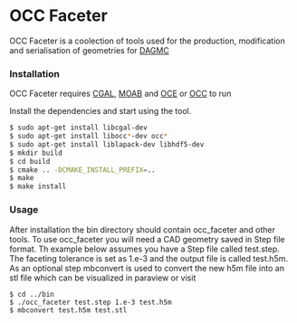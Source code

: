 # OCC Faceter

OCC Faceter is a coolection of tools used for the production, modification and serialisation of geometries for [DAGMC](https://svalinn.github.io/DAGMC/)


### Installation

OCC Faceter requires [CGAL](https://cgal.org/), [MOAB](https://press3.mcs.anl.gov/sigma/moab-library/) and [OCE](https://github.com/tpaviot/oce) or [OCC](https://www.opencascade.com) to run

Install the dependencies and start using the tool.

```sh
$ sudo apt-get install libcgal-dev
$ sudo apt-get install libocc*-dev occ*
$ sudo apt-get install liblapack-dev libhdf5-dev
$ mkdir build
$ cd build
$ cmake .. -DCMAKE_INSTALL_PREFIX=..
$ make
$ make install
```

### Usage

After installation the bin directory should contain occ_faceter and other tools. To use occ_faceter you will need a CAD geometry saved in Step file format. Th example below assumes you have a Step file called test.step. The faceting tolerance is set as 1.e-3 and the output file is called test.h5m. As an optional step mbconvert is used to convert the new h5m file into an stl file which can be visualized in paraview or visit  

```
$ cd ../bin
$ ./occ_faceter test.step 1.e-3 test.h5m
$ mbconvert test.h5m test.stl
```



